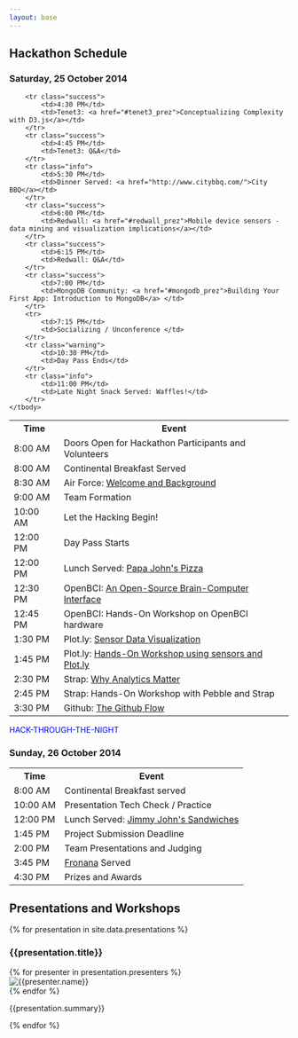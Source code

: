```yaml
---
layout: base 
---
```


<section id="schedule">
    <div class="container">
        <div class="page-header">
        <h2>Hackathon Schedule</h2>
        <h3>Saturday, 25 October 2014</h3>
    </div>

<table class="table">
    <tbody>
        <tr>
            <th>Time</th>
            <th>Event</th>
        </tr>
        <tr >
            <td>8:00 AM</td>
            <td>Doors Open for Hackathon Participants and Volunteers</td>
        </tr>
        <tr class="info">
            <td>8:00 AM</td>
            <td>Continental Breakfast Served</td>
        </tr>
        <tr class="success">
            <td>8:30 AM</td>
            <td>Air Force: <a href="#af_prez">Welcome and Background</a></td>
        </tr>
        <tr>
            <td>9:00 AM</td>
            <td>Team Formation</td>
        </tr>
        <tr>
            <td>10:00 AM</td>
            <td>Let the Hacking Begin!</td>
        </tr>
        <tr class="warning">
            <td>12:00 PM</td>
            <td>Day Pass Starts</td>
        </tr>
        <tr class="info">
            <td>12:00 PM</td>
            <td>Lunch Served: <a href="http://www.papajohns.com/index.html">Papa John's Pizza</a></td>
        </tr>
        <tr class="success">
            <td>12:30 PM</td>
        <td>OpenBCI: <a href="#openbci">An Open-Source Brain-Computer Interface</a></td>
        </tr>   
        <tr class="success">
            <td>12:45 PM</td>
            <td>OpenBCI: Hands-On Workshop on OpenBCI hardware</td>
        </tr>
        <tr class="success">
            <td>1:30 PM</td>
            <td>Plot.ly: <a href="#plotly">Sensor Data Visualization</a></td>
        </tr>
        <tr class="success">
            <td>1:45 PM</td>
            <td>Plot.ly: <a href="https://plot.ly/workshop/">Hands-On Workshop using sensors and Plot.ly</a></td>
        </tr>
        <tr class="success">
            <td>2:30 PM</td>
            <td>Strap: <a href="#strap_prez">Why Analytics Matter</a></td>
        </tr>
        <tr class="success">
            <td>2:45 PM</td>
            <td>Strap: Hands-On Workshop with Pebble and Strap</td>
        </tr>
        <tr class="success">
            <td>3:30 PM</td>
            <td>Github: <a href="#github_flow">The Github Flow</a></td>
        </tr>

        <tr class="success">
            <td>4:30 PM</td>
            <td>Tenet3: <a href="#tenet3_prez">Conceptualizing Complexity with D3.js</a></td>
        </tr>
        <tr class="success">
            <td>4:45 PM</td>
            <td>Tenet3: Q&A</td>
        </tr>
        <tr class="info">
            <td>5:30 PM</td>
            <td>Dinner Served: <a href="http://www.citybbq.com/">City BBQ</a></td>
        </tr>
        <tr class="success">
            <td>6:00 PM</td>
            <td>Redwall: <a href="#redwall_prez">Mobile device sensors - data mining and visualization implications</a></td>
        </tr>
        <tr class="success">
            <td>6:15 PM</td>
            <td>Redwall: Q&A</td>
        </tr>
        <tr class="success">
            <td>7:00 PM</td>
            <td>MongoDB Community: <a href="#mongodb_prez">Building Your First App: Introduction to MongoDB</a> </td>
        </tr>
        <tr>
            <td>7:15 PM</td>
            <td>Socializing / Unconference </td>
        </tr>
        <tr class="warning">
            <td>10:30 PM</td>
            <td>Day Pass Ends</td>
        </tr>
        <tr class="info">
            <td>11:00 PM</td>
            <td>Late Night Snack Served: Waffles!</td>
        </tr>
    </tbody>
</table>

<p> 
<div style="color: blue;">HACK-THROUGH-THE-NIGHT</div>
</p>

<h3>Sunday, 26 October 2014</h3>
<table class="table">
    <tbody>
        <tr>
            <th>Time</th>
            <th>Event</th>
        </tr>
        <tr class="info">
            <td>8:00 AM</td>
            <td>Continental Breakfast served</td>
        </tr>
        <tr>
            <td>10:00 AM</td>
            <td>Presentation Tech Check / Practice</td>
        </tr>
        <tr class="info">
            <td>12:00 PM</td>
            <td>Lunch Served: <a href="https://www.jimmyjohns.com/">Jimmy John's Sandwiches</a></td>
        </tr>
        <tr>
            <td>1:45 PM</td>
            <td>Project Submission Deadline</td>
        </tr>
        <tr>
            <td>2:00 PM</td>
            <td>Team Presentations and Judging</td>
        </tr>
        <tr class="info">
            <td>3:45 PM</td>
            <td><a href="https://www.facebook.com/FronanaForLife">Fronana</a> Served</td>
        </tr>
        <tr>
            <td>4:30 PM</td>
            <td>Prizes and Awards</td>
        </tr>
    </tbody>
</table>
</div>
</section>
<section id="presentations">
<div class="container">

<h2>Presentations and Workshops</h2>

{% for presentation in site.data.presentations %}
<div class="presentation-title row">
<div class="col-xs-12 col-sm-8">
<h3 id="{{presentation.id}}">{{presentation.title}}</h3>
</div>
<div class="col-xs-12 col-sm-4">
{% for presenter in presentation.presenters %}
<div class="presenter pull-right">
    <img src="{{ presenter.photo | asset_path }}"  class="img-rounded" title="{{presenter.name}}" alt="{{presenter.name}}" />
</div>
{% endfor %}
</div>
</div><!-- End Presentation Title Row -->
<div class="presentation-content row">
<p>
{{presentation.summary}}
</p>
</div><!-- End Row -->
{% endfor %}

</section>